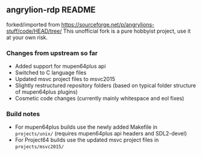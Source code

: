 ## angrylion-rdp README

forked/imported from https://sourceforge.net/p/angrylions-stuff/code/HEAD/tree/
This unofficial fork is a pure hobbyist project, use it at your own risk.

### Changes from upstream so far
* Added support for mupen64plus api
* Switched to C language files
* Updated msvc project files to msvc2015
* Slightly restructured repository folders (based on typical folder structure of mupen64plus plugins)
* Cosmetic code changes (currently mainly whitespace and eol fixes)

### Build notes
* For mupen64plus builds use the newly added Makefile in `projects/unix/` (requires mupen64plus api headers and SDL2-devel)
* For Project64 builds use the updated msvc project files in `projects/msvc2015/`
